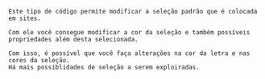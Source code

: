     Este tipo de código permite modificar a seleção padrão que é colocada em sites.

    Com ele você consegue modificar a cor da seleção e também possíveis propriedades além desta selecionada.

    Com isso, é possível que você faça alterações na cor da letra e nas cores da seleção.
    Há mais possiblidades de seleção a serem exploiradas.

    